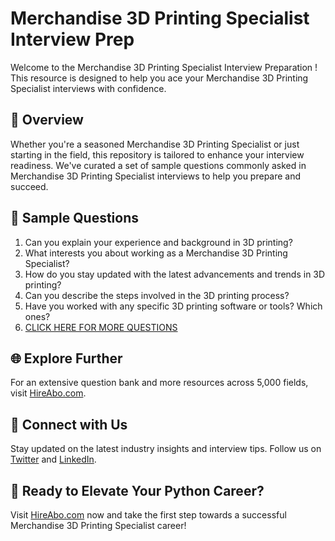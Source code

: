 # Merchandise 3D Printing Specialist Interview Prep

Welcome to the Merchandise 3D Printing Specialist Interview Preparation ! This resource is designed to help you ace your Merchandise 3D Printing Specialist interviews with confidence.

## 🚀 Overview

Whether you're a seasoned Merchandise 3D Printing Specialist or just starting in the field, this repository is tailored to enhance your interview readiness. We've curated a set of sample questions commonly asked in Merchandise 3D Printing Specialist interviews to help you prepare and succeed.

## 📝 Sample Questions

1. Can you explain your experience and background in 3D printing?
2. What interests you about working as a Merchandise 3D Printing Specialist?
3. How do you stay updated with the latest advancements and trends in 3D printing?
4. Can you describe the steps involved in the 3D printing process?
5. Have you worked with any specific 3D printing software or tools? Which ones?
6. [CLICK HERE FOR MORE QUESTIONS](https://hireabo.com/job/22_3_48/Merchandise%203D%20Printing%20Specialist)

## 🌐 Explore Further

For an extensive question bank and more resources across 5,000 fields, visit [HireAbo.com](https://www.hireabo.com).

## 📱 Connect with Us

Stay updated on the latest industry insights and interview tips. Follow us on [Twitter](https://twitter.com/hireabo) and [LinkedIn](https://www.linkedin.com/in/hire-abo-3609972a8/).

## 🚀 Ready to Elevate Your Python Career?

Visit [HireAbo.com](https://www.hireabo.com) now and take the first step towards a successful Merchandise 3D Printing Specialist career!